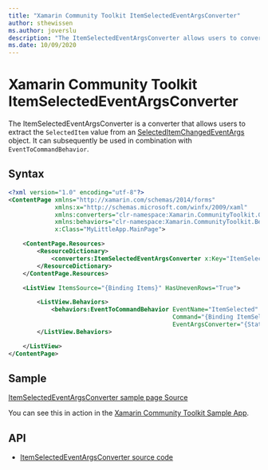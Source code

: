 ```yaml
---
title: "Xamarin Community Toolkit ItemSelectedEventArgsConverter"
author: sthewissen
ms.author: joverslu
description: "The ItemSelectedEventArgsConverter allows users to convert ItemSelectedEventArgs to the item that was selected."
ms.date: 10/09/2020
---
```


# Xamarin Community Toolkit ItemSelectedEventArgsConverter

The ItemSelectedEventArgsConverter is a converter that allows users to extract the `SelectedItem` value from an [SelectedItemChangedEventArgs](/dotnet/api/xamarin.forms.selecteditemchangedeventargs) object. It can subsequently be used in combination with `EventToCommandBehavior`.

## Syntax

```xml
<?xml version="1.0" encoding="utf-8"?>
<ContentPage xmlns="http://xamarin.com/schemas/2014/forms"
             xmlns:x="http://schemas.microsoft.com/winfx/2009/xaml"
             xmlns:converters="clr-namespace:Xamarin.CommunityToolkit.Converters;assembly=Xamarin.CommunityToolkit"
             xmlns:behaviors="clr-namespace:Xamarin.CommunityToolkit.Behaviors;assembly=Xamarin.CommunityToolkit"
             x:Class="MyLittleApp.MainPage">

    <ContentPage.Resources>
        <ResourceDictionary>
            <converters:ItemSelectedEventArgsConverter x:Key="ItemSelectedEventArgsConverter" />
        </ResourceDictionary>
    </ContentPage.Resources>

    <ListView ItemsSource="{Binding Items}" HasUnevenRows="True">

        <ListView.Behaviors>
            <behaviors:EventToCommandBehavior EventName="ItemSelected"
                                              Command="{Binding ItemSelectedCommand}"
                                              EventArgsConverter="{StaticResource ItemSelectedEventArgsConverter}" />
        </ListView.Behaviors>

    </ListView>
</ContentPage>
```

## Sample

[ItemSelectedEventArgsConverter sample page Source](https://github.com/xamarin/XamarinCommunityToolkit/blob/main/XamarinCommunityToolkitSample/Pages/Converters/ItemSelectedEventArgsPage.xaml)

You can see this in action in the [Xamarin Community Toolkit Sample App](https://github.com/xamarin/XamarinCommunityToolkit).

## API

* [ItemSelectedEventArgsConverter source code](https://github.com/xamarin/XamarinCommunityToolkit/blob/main/XamarinCommunityToolkit/Converters/ItemSelectedEventArgsConverter.shared.cs)
